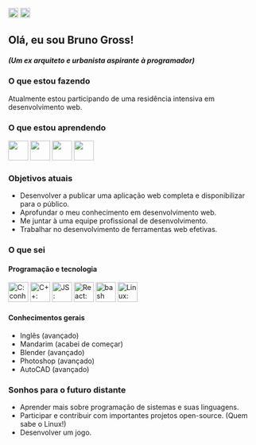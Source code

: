 <span><a href="https://github.com/bvgross/bvgross/blob/main/README.pt-br.md"><img alt="Static Badge" src="https://img.shields.io/badge/pt%2Fbr-blue?style=for-the-badge" style="height: 20px"></a>
<a href="https://github.com/bvgross"><img alt="Static Badge" src="https://img.shields.io/badge/en-red?style=for-the-badge" style="height: 20px"></a></span>


## Olá, eu sou Bruno Gross! 
##### (Um ex arquiteto e urbanista aspirante à programador)

### O que estou fazendo
Atualmente estou participando de uma residência intensiva em desenvolvimento web.

### O que estou aprendendo 
<p>
  <img src="https://cdn.jsdelivr.net/gh/devicons/devicon/icons/postgresql/postgresql-original.svg" width="40"/>
  <img src="https://cdn.jsdelivr.net/gh/devicons/devicon/icons/java/java-original.svg" width="40"/>
  <img src="https://cdn.jsdelivr.net/gh/devicons/devicon/icons/javascript/javascript-original.svg" width="40"/>
  <img src="https://cdn.jsdelivr.net/gh/devicons/devicon/icons/react/react-original.svg" width="40"/>
</p>

### Objetivos atuais
- Desenvolver a publicar uma aplicação web completa e disponibilizar para o público.
- Aprofundar o meu conhecimento em desenvolvimento web.
- Me juntar à uma equipe profissional de desenvolvimento.
- Trabalhar no desenvolvimento de ferramentas web efetivas.

### O que sei
#### Programação e tecnologia
<p>
  <img src="https://cdn.jsdelivr.net/gh/devicons/devicon/icons/c/c-original.svg" width="40" title="C: conhecimento básico"/>
  <img src="https://cdn.jsdelivr.net/gh/devicons/devicon/icons/cplusplus/cplusplus-original.svg" width="40" title="C++: conhecimento básico"/>
  <img src="https://cdn.jsdelivr.net/gh/devicons/devicon/icons/javascript/javascript-original.svg" width="40" title="JS: conhecimento intermediário"/>
  <img src="https://cdn.jsdelivr.net/gh/devicons/devicon/icons/react/react-original.svg" width="40" title="React: conhecimento básico"/>
  <img src="https://cdn.jsdelivr.net/gh/devicons/devicon/icons/bash/bash-original.svg" width="40" title="bash scripting: conhecimento básico"/>
  <img src="https://cdn.jsdelivr.net/gh/devicons/devicon/icons/linux/linux-original.svg" width="40" title="Linux: conhecimento intermediário"/>
</p>

#### Conhecimentos gerais
- Inglês (avançado)
- Mandarim (acabei de começar)
- Blender (avançado)
- Photoshop (avançado)
- AutoCAD (avançado)

### Sonhos para o futuro distante
- Aprender mais sobre programação de sistemas e suas linguagens.
- Participar e contribuir com importantes projetos open-source. (Quem sabe o Linux!)
- Desenvolver um jogo.
